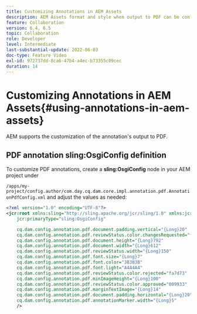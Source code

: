 ```yaml
---
title: Customizing Annotations in AEM Assets
description: AEM Assets format and style when output to PDF can be configued by AEM Developers.
feature: Collaboration
version: 6.4, 6.5
topic: Collaboration
role: Developer
level: Intermediate
last-substantial-update: 2022-06-03
doc-type: Feature Video
exl-id: 972737dd-8ca6-47b4-a4ec-b73355c09cec
duration: 14
---
```

# Customizing Annotations in AEM Assets{#using-annotations-in-aem-assets}

AEM supports the customization of the annotation's output to PDF.

## PDF annotation sling:OsgiConfig definition

To customize PDF annotations, create a **sling:OsgiConfig** node in your AEM project under

`/apps/my-project/config.author/com.day.cq.dam.core.impl.annotation.pdf.AnnotationPdfConfig.xml` and adjust the values as needed:

```xml
<?xml version="1.0" encoding="UTF-8"?>
<jcr:root xmlns:sling="http://sling.apache.org/jcr/sling/1.0" xmlns:jcr="http://www.jcp.org/jcr/1.0"
    jcr:primaryType="sling:OsgiConfig"

    cq.dam.config.annotation.pdf.document.padding.vertical="{Long}20"
    cq.dam.config.annotation.pdf.reviewStatus.color.changesRequested="fad269"
    cq.dam.config.annotation.pdf.document.height="{Long}792"
    cq.dam.config.annotation.pdf.document.width="{Long}612"
    cq.dam.config.annotation.pdf.reviewStatus.width="{Long}150"
    cq.dam.config.annotation.pdf.font.size="{Long}7"
    cq.dam.config.annotation.pdf.font.color="3B3B3B"
    cq.dam.config.annotation.pdf.font.light="A4A4A4"
    cq.dam.config.annotation.pdf.reviewStatus.color.rejected="fa7d73"
    cq.dam.config.annotation.pdf.minImageHeight="{Long}100"
    cq.dam.config.annotation.pdf.reviewStatus.color.approved="009933"
    cq.dam.config.annotation.pdf.marginTextImage="{Long}14"
    cq.dam.config.annotation.pdf.document.padding.horizontal="{Long}20"
    cq.dam.config.annotation.pdf.annotationMarker.width="{Long}5"
    />
```
